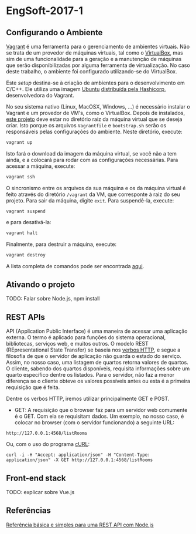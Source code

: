 # EngSoft-2017-1

## Configurando o Ambiente

[Vagrant](https://www.vagrantup.com/) é uma ferramenta para o gerenciamento de
ambientes virtuais. Não se trata de um provedor de máquinas virtuais, tal como
o [VirtualBox](https://www.virtualbox.org/), mas sim de uma funcionalidade
para a geração e a manutenção de máquinas que serão disponibilizadas por alguma
ferramenta de virtualização. No caso deste trabalho, o ambiente foi configurado
utilizando-se do VirtualBox.

Este _setup_ destina-se à criação de ambientes para o desenvolvimento em C/C++.
Ele utiliza uma imagem [Ubuntu](http://www.ubuntu.com/) [distribuída pela
Hashicorp](https://atlas.hashicorp.com/ubuntu/boxes/precise64),
desenvolvedora do Vagrant.

No seu sistema nativo (Linux, MacOSX, Windows, ...) é necessário instalar o
Vagrant e um provedor de VM's, como o VirtualBox.  Depois de instalados, [este
projeto](https://github.com/LorenaLunelli/SO-2017-1.git) deve estar no
diretório raiz da máquina
virtual que se deseja criar. Isto porque os arquivos ```Vagrantfile``` e
```bootstrap.sh``` serão os responsáveis pelas configurações do ambiente. Neste
diretório, execute:

```bash
vagrant up
```

Isto fará o download da imagem da máquina virtual, se você não a tem ainda, e a
colocará para rodar com as configurações necessárias. Para acessar a máquina,
execute:

```bash
vagrant ssh
```

O sincronismo entre os arquivos da sua máquina e os da máquina virtual é feito
através do diretório ```/vagrant``` da VM, que corresponte à raiz do seu
projeto. Para sair da máquina, digite ```exit```. Para suspendê-la, execute:

```
vagrant suspend
```

e para desativá-la:
```bash
vagrant halt
```

Finalmente, para destruir a máquina, execute:
```bash
vagrant destroy
```
A lista completa de comandos pode ser encontrada
[aqui](https://www.vagrantup.com/docs/cli/).


## Ativando o projeto

TODO: Falar sobre Node.js, npm install


## REST APIs

API (Application Public Interface) é uma maneira de acessar uma aplicação
externa. O termo é aplicado para funções do sistema operacional, bibliotecas,
serviços web, e muitos outros. O modelo REST (REpresentational State
Transfer) se baseia nos [verbos HTTP](http://www.restapitutorial.com/lessons/httpmethods.html),
e segue a filosofia de que o servidor de aplicação não guarda o estado do
serviço. Assim, no nosso caso, uma listagem de quartos retorna valores de
quartos. O cliente, sabendo dos quartos disponíveis, requisita informações
sobre um quarto específico dentre os listados. Para o servidor, não faz a
menor diferença se o cliente obteve os valores possíveis antes ou esta é
a primeira requisição que é feita.


Dentre os verbos HTTP, iremos utilizar principalmente GET e POST.


* GET: A requisição que o browser faz para um servidor web comumente é o GET.
Com ela se requisitam dados. Um exemplo, no nosso caso, é colocar no browser
(com o servidor funcionando) a seguinte URL:

```http://127.0.0.1:4568/listRooms```


Ou, com o uso do programa [cURL](https://curl.haxx.se/):

```curl -i -H "Accept: application/json" -H "Content-Type: application/json" -X GET http://127.0.0.1:4568/listRooms```


## Front-end stack


TODO: explicar sobre Vue.js


## Referências

[Referência básica e simples para uma REST API com Node.js](https://www.tutorialspoint.com/nodejs/nodejs_restful_api.htm)


